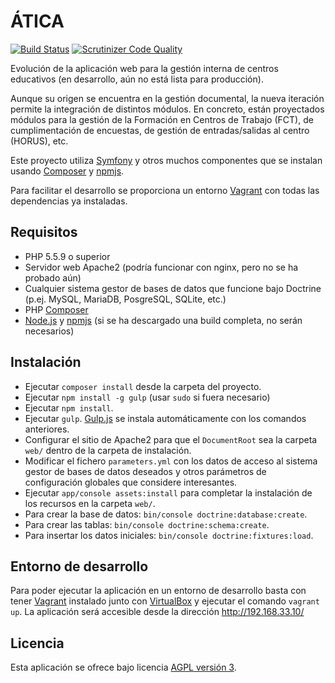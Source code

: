 # ÁTICA 
[![Build Status](https://travis-ci.org/iesoretania/atica-fct.svg?branch=master)](https://travis-ci.org/iesoretania/atica-ng)
[![Scrutinizer Code Quality](https://scrutinizer-ci.com/g/iesoretania/atica-ng/badges/quality-score.png?b=master)](https://scrutinizer-ci.com/g/iesoretania/atica-ng/?branch=master)

Evolución de la aplicación web para la gestión interna de centros educativos (en desarrollo, aún no está lista para producción).

Aunque su origen se encuentra en la gestión documental, la nueva iteración permite la integración de distintos
módulos. En concreto, están proyectados módulos para la gestión de la Formación en Centros de Trabajo (FCT), de
cumplimentación de encuestas, de gestión de entradas/salidas al centro (HORUS), etc.

Este proyecto utiliza [Symfony] y otros muchos componentes que se instalan usando [Composer] y [npmjs].

Para facilitar el desarrollo se proporciona un entorno [Vagrant] con todas las dependencias ya instaladas.

## Requisitos

- PHP 5.5.9 o superior
- Servidor web Apache2 (podría funcionar con nginx, pero no se ha probado aún)
- Cualquier sistema gestor de bases de datos que funcione bajo Doctrine (p.ej. MySQL, MariaDB, PosgreSQL, SQLite, etc.)
- PHP [Composer]
- [Node.js] y [npmjs] (si se ha descargado una build completa, no serán necesarios)

## Instalación

- Ejecutar `composer install` desde la carpeta del proyecto.
- Ejecutar `npm install -g gulp` (usar `sudo` si fuera necesario)
- Ejecutar `npm install`.
- Ejecutar `gulp`. [Gulp.js] se instala automáticamente con los comandos anteriores.
- Configurar el sitio de Apache2 para que el `DocumentRoot` sea la carpeta `web/` dentro de la carpeta de instalación.
- Modificar el fichero `parameters.yml` con los datos de acceso al sistema gestor de bases de datos deseados y otros parámetros de configuración globales que considere interesantes.
- Ejecutar `app/console assets:install` para completar la instalación de los recursos en la carpeta `web/`.
- Para crear la base de datos: `bin/console doctrine:database:create`.
- Para crear las tablas: `bin/console doctrine:schema:create`.
- Para insertar los datos iniciales: `bin/console doctrine:fixtures:load`.

## Entorno de desarrollo

Para poder ejecutar la aplicación en un entorno de desarrollo basta con tener [Vagrant] instalado junto con [VirtualBox]
y ejecutar el comando `vagrant up`. La aplicación será accesible desde la dirección http://192.168.33.10/

## Licencia
Esta aplicación se ofrece bajo licencia [AGPL versión 3].

[Vagrant]: https://www.vagrantup.com/
[VirtualBox]: https://www.virtualbox.org
[Symfony]: http://symfony.com/
[Composer]: http://getcomposer.org
[AGPL versión 3]: http://www.gnu.org/licenses/agpl.html
[Node.js]: https://nodejs.org/en/
[npmjs]: https://www.npmjs.com/
[Gulp.js]: http://gulpjs.com/
